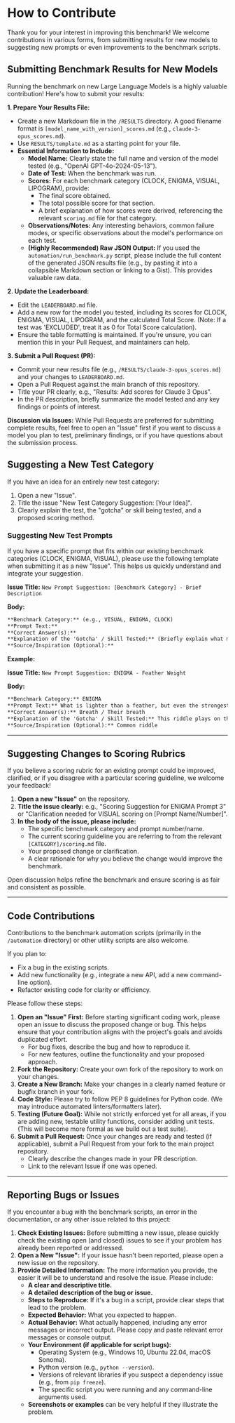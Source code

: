 # How to Contribute

Thank you for your interest in improving this benchmark! We welcome contributions in various forms, from submitting results for new models to suggesting new prompts or even improvements to the benchmark scripts.

## Submitting Benchmark Results for New Models

Running the benchmark on new Large Language Models is a highly valuable contribution! Here's how to submit your results:

**1. Prepare Your Results File:**
   *   Create a new Markdown file in the `/RESULTS` directory. A good filename format is `[model_name_with_version]_scores.md` (e.g., `claude-3-opus_scores.md`).
   *   Use `RESULTS/template.md` as a starting point for your file.
   *   **Essential Information to Include:**
        *   **Model Name:** Clearly state the full name and version of the model tested (e.g., "OpenAI GPT-4o-2024-05-13").
        *   **Date of Test:** When the benchmark was run.
        *   **Scores:** For each benchmark category (CLOCK, ENIGMA, VISUAL, LIPOGRAM), provide:
            *   The final score obtained.
            *   The total possible score for that section.
            *   A brief explanation of how scores were derived, referencing the relevant `scoring.md` file for that category.
        *   **Observations/Notes:** Any interesting behaviors, common failure modes, or specific observations about the model's performance on each test.
        *   **(Highly Recommended) Raw JSON Output:** If you used the `automation/run_benchmark.py` script, please include the full content of the generated JSON results file (e.g., by pasting it into a collapsible Markdown section or linking to a Gist). This provides valuable raw data.

**2. Update the Leaderboard:**
   *   Edit the `LEADERBOARD.md` file.
   *   Add a new row for the model you tested, including its scores for CLOCK, ENIGMA, VISUAL, LIPOGRAM, and the calculated Total Score. (Note: If a test was 'EXCLUDED', treat it as 0 for Total Score calculation).
   *   Ensure the table formatting is maintained. If you're unsure, you can mention this in your Pull Request, and maintainers can help.

**3. Submit a Pull Request (PR):**
   *   Commit your new results file (e.g., `/RESULTS/claude-3-opus_scores.md`) and your changes to `LEADERBOARD.md`.
   *   Open a Pull Request against the main branch of this repository.
   *   Title your PR clearly, e.g., "Results: Add scores for Claude 3 Opus".
   *   In the PR description, briefly summarize the model tested and any key findings or points of interest.

**Discussion via Issues:**
While Pull Requests are preferred for submitting complete results, feel free to open an "Issue" first if you want to discuss a model you plan to test, preliminary findings, or if you have questions about the submission process.

## Suggesting a New Test Category
If you have an idea for an entirely new test category:
1.  Open a new "Issue".
2.  Title the issue "New Test Category Suggestion: [Your Idea]".
3.  Clearly explain the test, the "gotcha" or skill being tested, and a proposed scoring method.

### Suggesting New Test Prompts
If you have a specific prompt that fits within our existing benchmark categories (CLOCK, ENIGMA, VISUAL), please use the following template when submitting it as a new "Issue". This helps us quickly understand and integrate your suggestion.

**Issue Title:** `New Prompt Suggestion: [Benchmark Category] - Brief Description`

**Body:**

```markdown
**Benchmark Category:** (e.g., VISUAL, ENIGMA, CLOCK)
**Prompt Text:**
**Correct Answer(s):**
**Explanation of the 'Gotcha' / Skill Tested:** (Briefly explain what makes this prompt a good test of reasoning, and what common incorrect assumptions it might elicit.)
**Source/Inspiration (Optional):**
```

**Example:**

**Issue Title:** `New Prompt Suggestion: ENIGMA - Feather Weight`

**Body:**

```markdown
**Benchmark Category:** ENIGMA
**Prompt Text:** What is lighter than a feather, but even the strongest person can't hold it for 5 minutes?
**Correct Answer(s):** Breath / Their breath
**Explanation of the 'Gotcha' / Skill Tested:** This riddle plays on the literal interpretation of "lighter than a feather" and the physical act of "holding." The gotcha is that "holding your breath" is a common idiom, and the answer is intangible. It tests for lateral thinking beyond physical objects.
**Source/Inspiration (Optional):** Common riddle
```

---

## Suggesting Changes to Scoring Rubrics

If you believe a scoring rubric for an existing prompt could be improved, clarified, or if you disagree with a particular scoring guideline, we welcome your feedback!

1.  **Open a new "Issue"** on the repository.
2.  **Title the issue clearly:** e.g., "Scoring Suggestion for ENIGMA Prompt 3" or "Clarification needed for VISUAL scoring on [Prompt Name/Number]".
3.  **In the body of the issue, please include:**
    *   The specific benchmark category and prompt number/name.
    *   The current scoring guideline you are referring to from the relevant `[CATEGORY]/scoring.md` file.
    *   Your proposed change or clarification.
    *   A clear rationale for why you believe the change would improve the benchmark.

Open discussion helps refine the benchmark and ensure scoring is as fair and consistent as possible.

---

## Code Contributions

Contributions to the benchmark automation scripts (primarily in the `/automation` directory) or other utility scripts are also welcome.

If you plan to:
*   Fix a bug in the existing scripts.
*   Add new functionality (e.g., integrate a new API, add a new command-line option).
*   Refactor existing code for clarity or efficiency.

Please follow these steps:

1.  **Open an "Issue" First:** Before starting significant coding work, please open an issue to discuss the proposed change or bug. This helps ensure that your contribution aligns with the project's goals and avoids duplicated effort.
    *   For bug fixes, describe the bug and how to reproduce it.
    *   For new features, outline the functionality and your proposed approach.
2.  **Fork the Repository:** Create your own fork of the repository to work on your changes.
3.  **Create a New Branch:** Make your changes in a clearly named feature or bugfix branch in your fork.
4.  **Code Style:** Please try to follow PEP 8 guidelines for Python code. (We may introduce automated linters/formatters later).
5.  **Testing (Future Goal):** While not strictly enforced yet for all areas, if you are adding new, testable utility functions, consider adding unit tests. (This will become more formal as we build out a test suite).
6.  **Submit a Pull Request:** Once your changes are ready and tested (if applicable), submit a Pull Request from your fork to the main project repository.
    *   Clearly describe the changes made in your PR description.
    *   Link to the relevant Issue if one was opened.

---

## Reporting Bugs or Issues

If you encounter a bug with the benchmark scripts, an error in the documentation, or any other issue related to this project:

1.  **Check Existing Issues:** Before submitting a new issue, please quickly check the existing open (and closed) issues to see if your problem has already been reported or addressed.
2.  **Open a New "Issue":** If your issue hasn't been reported, please open a new issue on the repository.
3.  **Provide Detailed Information:** The more information you provide, the easier it will be to understand and resolve the issue. Please include:
    *   **A clear and descriptive title.**
    *   **A detailed description of the bug or issue.**
    *   **Steps to Reproduce:** If it's a bug in a script, provide clear steps that lead to the problem.
    *   **Expected Behavior:** What you expected to happen.
    *   **Actual Behavior:** What actually happened, including any error messages or incorrect output. Please copy and paste relevant error messages or console output.
    *   **Your Environment (if applicable for script bugs):**
        *   Operating System (e.g., Windows 10, Ubuntu 22.04, macOS Sonoma).
        *   Python version (e.g., `python --version`).
        *   Versions of relevant libraries if you suspect a dependency issue (e.g., from `pip freeze`).
        *   The specific script you were running and any command-line arguments used.
    *   **Screenshots or examples** can be very helpful if they illustrate the problem.

